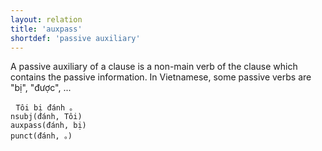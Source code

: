```yaml
---
layout: relation
title: 'auxpass'
shortdef: 'passive auxiliary'
---
```


A passive auxiliary of a clause is a non-main verb of the clause which contains the passive information. In Vietnamese, some passive verbs are "bị", "được", ...

<pre> <code class="language-sdparse">Tôi bị đánh 。
nsubj(đánh, Tôi)
auxpass(đánh, bị)
punct(đánh, 。)
</code></pre>
<!-- Interlanguage links updated Út zář 29 20:43:10 CEST 2020 -->
